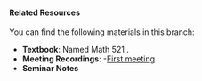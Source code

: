 #### Related Resources  
You can find the following materials in this branch:  
- **Textbook**: Named Math 521 .  
- **Meeting Recordings**:
 -[First meeting](https://meeting.tencent.com/crm/l51jjX8Dbf)
- **Seminar Notes**
